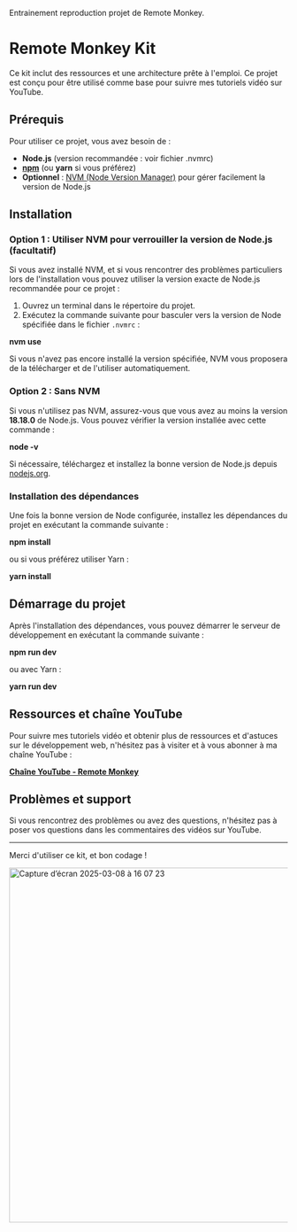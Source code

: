 Entrainement reproduction projet de Remote Monkey.

# Remote Monkey Kit

Ce kit inclut des ressources et une architecture prête à l'emploi.
Ce projet est conçu pour être utilisé comme base pour suivre mes tutoriels vidéo sur YouTube.

## Prérequis

Pour utiliser ce projet, vous avez besoin de :

- **Node.js** (version recommandée : voir fichier .nvmrc)
- [**npm**](https://www.npmjs.com/) (ou **yarn** si vous préférez)
- **Optionnel** : [NVM (Node Version Manager)](https://github.com/nvm-sh/nvm) pour gérer facilement la version de Node.js

## Installation

### Option 1 : Utiliser NVM pour verrouiller la version de Node.js (facultatif)

Si vous avez installé NVM, et si vous rencontrer des problèmes particuliers lors de l'installation vous pouvez utiliser la version exacte de Node.js recommandée pour ce projet :

1. Ouvrez un terminal dans le répertoire du projet.
2. Exécutez la commande suivante pour basculer vers la version de Node spécifiée dans le fichier `.nvmrc` :

**nvm use**

Si vous n'avez pas encore installé la version spécifiée, NVM vous proposera de la télécharger et de l'utiliser automatiquement.

### Option 2 : Sans NVM

Si vous n'utilisez pas NVM, assurez-vous que vous avez au moins la version **18.18.0** de Node.js. Vous pouvez vérifier la version installée avec cette commande :

**node -v**

Si nécessaire, téléchargez et installez la bonne version de Node.js depuis [nodejs.org](https://nodejs.org/).

### Installation des dépendances

Une fois la bonne version de Node configurée, installez les dépendances du projet en exécutant la commande suivante :

**npm install**

ou si vous préférez utiliser Yarn :

**yarn install**

## Démarrage du projet

Après l'installation des dépendances, vous pouvez démarrer le serveur de développement en exécutant la commande suivante :

**npm run dev**

ou avec Yarn :

**yarn run dev**

## Ressources et chaîne YouTube

Pour suivre mes tutoriels vidéo et obtenir plus de ressources et d'astuces sur le développement web, n'hésitez pas à visiter et à vous abonner à ma chaîne YouTube :

[**Chaîne YouTube - Remote Monkey**](https://www.youtube.com/channel/UC-es2x_tfihhkcNlaPQiFPg)

## Problèmes et support

Si vous rencontrez des problèmes ou avez des questions, n'hésitez pas à poser vos questions dans les commentaires des vidéos sur YouTube.

---

Merci d'utiliser ce kit, et bon codage !


<img width="641" alt="Capture d’écran 2025-03-08 à 16 07 23" src="https://github.com/user-attachments/assets/c12ce65b-9e4c-44d5-97cd-6006712d5439" />


